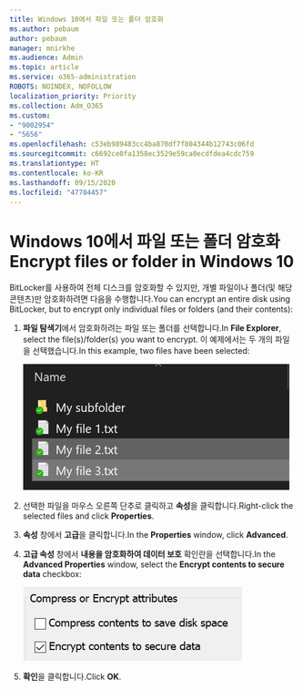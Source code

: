 ```yaml
---
title: Windows 10에서 파일 또는 폴더 암호화
ms.author: pebaum
author: pebaum
manager: mnirkhe
ms.audience: Admin
ms.topic: article
ms.service: o365-administration
ROBOTS: NOINDEX, NOFOLLOW
localization_priority: Priority
ms.collection: Adm_O365
ms.custom:
- "9002954"
- "5656"
ms.openlocfilehash: c53eb989483cc4ba870df7f804344b12743c06fd
ms.sourcegitcommit: c6692ce0fa1358ec3529e59ca0ecdfdea4cdc759
ms.translationtype: HT
ms.contentlocale: ko-KR
ms.lasthandoff: 09/15/2020
ms.locfileid: "47784457"
---
```

# <a name="encrypt-files-or-folder-in-windows-10"></a><span data-ttu-id="074d2-102">Windows 10에서 파일 또는 폴더 암호화</span><span class="sxs-lookup"><span data-stu-id="074d2-102">Encrypt files or folder in Windows 10</span></span>

<span data-ttu-id="074d2-103">BitLocker를 사용하여 전체 디스크를 암호화할 수 있지만, 개별 파일이나 폴더(및 해당 콘텐츠)만 암호화하려면 다음을 수행합니다.</span><span class="sxs-lookup"><span data-stu-id="074d2-103">You can encrypt an entire disk using BitLocker, but to encrypt only individual files or folders (and their contents):</span></span>

1. <span data-ttu-id="074d2-104">**파일 탐색기**에서 암호화하려는 파일 또는 폴더를 선택합니다.</span><span class="sxs-lookup"><span data-stu-id="074d2-104">In **File Explorer**, select the file(s)/folder(s) you want to encrypt.</span></span> <span data-ttu-id="074d2-105">이 예제에서는 두 개의 파일을 선택했습니다.</span><span class="sxs-lookup"><span data-stu-id="074d2-105">In this example, two files have been selected:</span></span>

    ![암호화할 파일 또는 폴더를 선택합니다.](media/select-for-encrypting.png)

2. <span data-ttu-id="074d2-107">선택한 파일을 마우스 오른쪽 단추로 클릭하고 **속성**을 클릭합니다.</span><span class="sxs-lookup"><span data-stu-id="074d2-107">Right-click the selected files and click **Properties**.</span></span>

3. <span data-ttu-id="074d2-108">**속성** 창에서 **고급**을 클릭합니다.</span><span class="sxs-lookup"><span data-stu-id="074d2-108">In the **Properties** window, click **Advanced**.</span></span>

4. <span data-ttu-id="074d2-109">**고급 속성** 창에서 **내용을 암호화하여 데이터 보호** 확인란을 선택합니다.</span><span class="sxs-lookup"><span data-stu-id="074d2-109">In the **Advanced Properties** window, select the **Encrypt contents to secure data** checkbox:</span></span>

    ![내용 암호화](media/encrypt-contents.png)

5. <span data-ttu-id="074d2-111">**확인**을 클릭합니다.</span><span class="sxs-lookup"><span data-stu-id="074d2-111">Click **OK**.</span></span>
